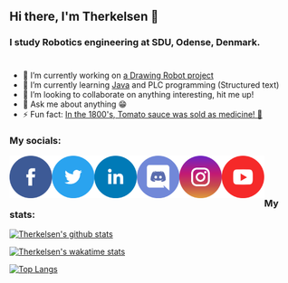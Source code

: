 ## Hi there, I'm Therkelsen 👋
### I study Robotics engineering at SDU, Odense, Denmark.
#

- 🔭 I’m currently working on [a Drawing Robot project](https://github.com/Therkelsen/Drawing-Robot)
- 🌱 I’m currently learning [Java](https://github.com/Therkelsen/Java-Learning) and PLC programming (Structured text)
- 👯 I’m looking to collaborate on anything interesting, hit me up!
- 💬 Ask me about anything 😁
- ⚡ Fun fact: [In the 1800's, Tomato sauce was sold as medicine! 🍅](https://www.ripleys.com/weird-news/ketchup-was-once-used-as-medicine/)

### My socials:
[<img align="left" alt="Therkelsen | Facebook" width="75px" src="https://raw.githubusercontent.com/Therkelsen/Therkelsen/main/Assets/facebook.png" />][facebook]
[<img align="left" alt="Therkelsen | Twitter" width="75px" src="https://raw.githubusercontent.com/Therkelsen/Therkelsen/main/Assets/twitter.png" />][twitter]
[<img align="left" alt="Therkelsen | LinkedIn" width="75px" src="https://raw.githubusercontent.com/Therkelsen/Therkelsen/main/Assets/linkedin.png" />][linkedin]
[<img align="left" alt="Therkelsen | Discord" width="75px" src="https://raw.githubusercontent.com/Therkelsen/Therkelsen/main/Assets/discord.png" />][discord]
[<img align="left" alt="Therkelsen | Instagram" width="75px" src="https://raw.githubusercontent.com/Therkelsen/Therkelsen/main/Assets/instagram.png" />][instagram]
[<img align="left" alt="Therkelsen | YouTube" width="75px" src="https://raw.githubusercontent.com/Therkelsen/Therkelsen/main/Assets/youtube.png" />][youtube]

<br />
<br />
<br />

### My stats:

[![Therkelsen's github stats](https://github-readme-stats.vercel.app/api?username=Therkelsen&count_private=true&show_icons=true&theme=dracula)](https://github.com/Therkelsen/github-readme-stats)

[![Therkelsen's wakatime stats](https://github-readme-stats.vercel.app/api/wakatime?username=Therkelsen&theme=dracula)](https://github.com/Therkelsen/github-readme-stats)

[![Top Langs](https://github-readme-stats.vercel.app/api/top-langs/?username=Therkelsen&langs_count=10&layout=compact&theme=dracula)](https://github.com/Therkelsen/github-readme-stats)

<br />

[facebook]: https://www.facebook.com/ththdk/
[twitter]: https://twitter.com/Sir_Therkelsen
[youtube]: https://www.youtube.com/channel/UCytpc76LlLA_jsBqBjV0d5w
[discord]: https://raw.githubusercontent.com/Therkelsen/Therkelsen/main/Assets/discord_contact.png
[instagram]: https://www.instagram.com/thoamstherkelsen/
[linkedin]: https://www.linkedin.com/in/thomastherkelsen/